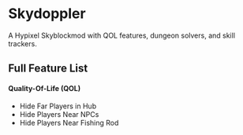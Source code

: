 # Skydoppler
A Hypixel Skyblockmod with QOL features, dungeon solvers, and skill trackers.

## Full Feature List
#### Quality-Of-Life (QOL)
+ Hide Far Players in Hub
+ Hide Players Near NPCs
+ Hide Players Near Fishing Rod